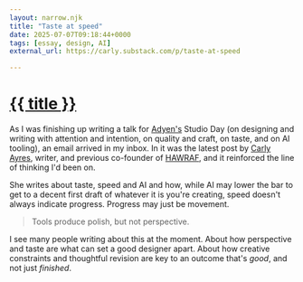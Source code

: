 ```yaml
---
layout: narrow.njk
title: "Taste at speed"
date: 2025-07-07T09:18:44+0000
tags: [essay, design, AI]
external_url: https://carly.substack.com/p/taste-at-speed

---
```


<h1><a href="{{ external_url }}">{{ title }}</a></h1>

As I was finishing up writing a talk for <a href="http://adyen.com?ref=daniel.pizza" title="Adyen" rel="external" target="_blank">Adyen's</a> Studio Day (on designing and writing with attention and intention, on quality and craft, on taste, and on AI tooling), an email arrived in my inbox. In it was the latest post by <a href="https://carly.substack.com/?ref=daniel.pizza" title="Carly Ayres" rel="external" target="_blank">Carly Ayres</a>, writer, and previous co-founder of <a href="https://www.instagram.com/hawraf/?ref=daniel.pizza" rel="external" title="HAWRAF" target="_blank">HAWRAF</a>, and it reinforced the line of thinking I'd been on.

She writes about taste, speed and AI and how, while AI may lower the bar to get to a decent first draft of whatever it is you're creating, speed doesn't always indicate progress. Progress may just be movement.

> Tools produce polish, but not perspective.

I see many people writing about this at the moment. About how perspective and taste are what can set a good designer apart. About how creative constraints and thoughtful revision are key to an outcome that's _good_, and not just _finished_.

